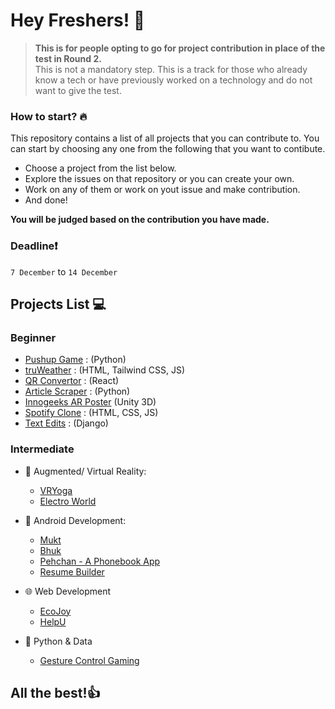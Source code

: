 # Hey Freshers! 👋

>**This is for people opting to go for project contribution in place of the test in Round 2.**<br>
>This is not a mandatory step. This is a track for those who already know a tech or have previously worked on a technology and do not want to give the test.

### How to start? 🔥
This repository contains a list of all projects that you can contribute to.
You can start by choosing any one from the following that you want to contibute.

- Choose a project from the list below.
- Explore the issues on that repository or you can create your own.
- Work on any of them or work on yout issue and make contribution.
- And done!

**You will be judged based on the contribution you have made.**

### **Deadline**❗

`7 December` to `14 December`

## Projects List 💻

### **Beginner**

- [Pushup Game](https://github.com/visheshks04/pushup-pong) : (Python)
- [truWeather](https://github.com/1010varun/weather-app) : (HTML, Tailwind CSS, JS)
- [QR Convertor](https://github.com/1010varun/qr-convertor) : (React)
- [Article Scraper](https://github.com/visheshks04/article-scraper) : (Python)
- [Innogeeks AR Poster](https://github.com/devAyushDubey/ARPoster2021_Innogeeks) (Unity 3D)
- [Spotify Clone](https://github.com/arjit1704/Spotify_Clone) : (HTML, CSS, JS)
- [Text Edits](https://github.com/arjit1704/TextEdits) : (Django)


### **Intermediate**

- 🥽 Augmented/ Virtual Reality:
  - [VRYoga](https://github.com/devAyushDubey/VRYoga)
  - [Electro World](https://github.com/Anupam1603/ElectroWorld)
 
- 📱 Android Development:
  - [Mukt](https://github.com/devAyushDubey/Mukt)
  - [Bhuk](https://github.com/soumenkp2/SocioWelfare-Bhuk)
  - [Pehchan - A Phonebook App](https://github.com/soumenkp2/Pehchaan)
  - [Resume Builder](https://github.com/soumenkp2/resume_builder)
 
- 🌐 Web Development
  - [EcoJoy](https://github.com/RyanWalker277/EcoJoy)
  - [HelpU](https://github.com/RyanWalker277/HelpU)
 
- 🐍 Python & Data
  - [Gesture Control Gaming](https://github.com/ambuj-1211/Gesture-Controlled-Game)


## All the best!👍

